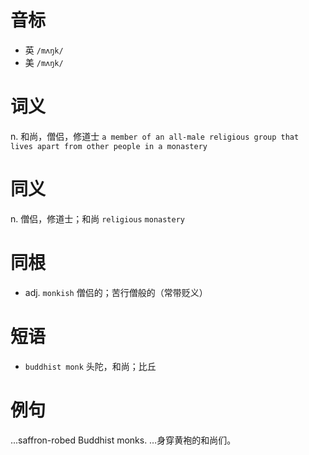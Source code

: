 # 音标

- 英 `/mʌŋk/`
- 美 `/mʌŋk/`

# 词义

n. 和尚，僧侣，修道士
`a member of an all-male religious group that lives apart from other people in a monastery`

# 同义

n. 僧侣，修道士；和尚
`religious` `monastery`

# 同根

- adj. `monkish` 僧侣的；苦行僧般的（常带贬义）

# 短语

- `buddhist monk` 头陀，和尚；比丘

# 例句

...saffron-robed Buddhist monks.
…身穿黄袍的和尚们。


